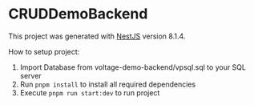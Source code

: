 # CRUDDemoBackend

This project was generated with [NestJS](https://github.com/nestjs/nest) version 8.1.4.

How to setup project:
1. Import Database from voltage-demo-backend/vpsql.sql to your SQL server
2. Run ```pnpm install``` to install all required dependencies
3. Execute ```pnpm run start:dev``` to run project
